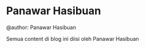 # Panawar Hasibuan

@author: Panawar Hasibuan

Semua content di blog ini diisi oleh Panawar Hasibuan
